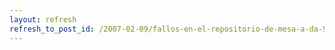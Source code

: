```yaml
---
layout: refresh
refresh_to_post_id: /2007-02-09/fallos-en-el-repositorio-de-mesa-a-da-9-de-febrero-de-2007-drm_vblank_secondary.html
---
```


